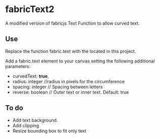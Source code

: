 # fabricText2
A modified version of fabricjs Text Function to allow curved text.

## Use
Replace the function fabric.text with the located in this project.

Add a fabric.text element to your canvas setting the following additional parameters:

* curvedText: **true**,
* radius: integer //radius in pixels for the circumference
* spacing: integer // Spacing between letters
* reverse: boolean // Outer text or inner text. Default: true



## To do
* Add text background.
* Add clipping
* Resize bounding box to fit only text
